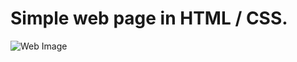 # Simple web page in HTML / CSS.
![Web Image](https://github.com/Vaibhavsg17/simple-html-webpage/blob/master/webpage.png)
